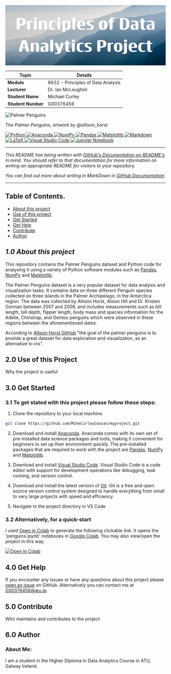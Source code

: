 
![Project Banner](Images/Principles_of_Data_Analytics_Project.png)

| **Topic**          | **Details**                        |
|--------------------|------------------------------------|
| **Module**         | 8632 - Principles of Data Analysis |
| **Lecturer**       | Dr. Ian McLoughinl                 |
| **Student Name**   | Michael Curley                     |
| **Student Number** | G00376456                          |

![Palmer Penguins](https://allisonhorst.github.io/palmerpenguins/reference/figures/lter_penguins.png)

_The Palmer Penguins, artwork by @allison_horst_

<div>
<a target="_blank" href="https://docs.python.org/3/tutorial/index.html">
  <img src="https://img.shields.io/badge/python-3670A0?style=for-the-badge&logo=python&logoColor=ffdd54" alt="Python"/> </a>
<a target="_blank" href="https://www.anaconda.com/">
  <img src="https://img.shields.io/badge/Anaconda-%2344A833.svg?style=for-the-badge&logo=anaconda&logoColor=white" alt="Anaconda"/>
</a>
<a target="_blank" href="https://numpy.org/devdocs/index.html">
  <img src="https://img.shields.io/badge/numpy-%23013243.svg?style=for-the-badge&logo=numpy&logoColor=white" alt="NumPy"/>
</a>
<a target="_blank" href="https://pypi.org/project/pandas/">
  <img src="https://img.shields.io/badge/pandas-%23150458.svg?style=for-the-badge&logo=pandas&logoColor=white" alt="Pandas"/>
</a>
<a target="_blank" href="https://matplotlib.org/">
  <img src="https://img.shields.io/badge/Matplotlib-%23ffffff.svg?style=for-the-badge&logo=Matplotlib&logoColor=black" alt="Matplotlib"/>
</a>
<a target="_blank" href="https://docs.github.com/en/get-started/writing-on-github/getting-started-with-writing-and-formatting-on-github/basic-writing-and-formatting-syntax">
  <img src="https://img.shields.io/badge/markdown-%23000000.svg?style=for-the-badge&logo=markdown&logoColor=white" alt="Markdown"/>
</a>
<a target="_blank" href="https://www.latex-project.org/">
  <img src="https://img.shields.io/badge/latex-%23008080.svg?style=for-the-badge&logo=latex&logoColor=white" alt="LaTeX"/>
</a>
<a target="_blank" href="https://code.visualstudio.com/">
  <img src="https://img.shields.io/badge/Visual%20Studio%20Code-0078d7.svg?style=for-the-badge&logo=visual-studio-code&logoColor=white" alt="Visual Studio Code"/>
</a>
<a target="_blank" href="https://jupyter.org/">
  <img src="https://img.shields.io/badge/jupyter-%23FA0F00.svg?style=for-the-badge&logo=jupyter&logoColor=white" alt="Jupyter Notebook"/>
</a>
</div>

-----

_This README has being written with [GitHub's Documentation on README's](https://docs.github.com/en/repositories/managing-your-repositorys-settings-and-features/customizing-your-repository/about-readmes) in mind. You should refer to that documentation for more information on writing an appropriate README for visitors to your 
repository._

_You can find out more about writing in MarkDown in [GitHub Documentation](https://docs.github.com/en/get-started/writing-on-github/getting-started-with-writing-and-formatting-on-github/basic-writing-and-formatting-syntax)_

---

## Table of Contents.

* [About this project](#10-about-this-project)
* [Use of this project](#20-use-of-this-project)
* [Get Started](#30-get-started)
* [Get Help](#40-get-help)
* [Contribute](#50-contribute)
* [Author](#60-author)

## ***1.0 About this project***

This repository contains the Palmer Penguins dataset and Python code for analysing it using a variety of Python software modules such as [Pandas](https://pandas.pydata.org/), [NumPy](https://numpy.org/) and [Matplotlib](https://matplotlib.org/).

The Palmer Penguins dataset is a very popular dataset for data analysis and visualization tasks. It contains data on three different Penguin species collected on three islands in the Palmer Archipelago, in the Antarctica region. The data was collected by Allison Horst, Alison Hill and Dr. Kristen Gorman between 2007 and 2009, and includes measurements such as bill length, bill depth, flipper length, body mass and species information for the Adelie, Chinstrap, and Gentoo penguins which were observed in these regions between the aforementioned dates. 

According to [Allison Horst GitHub](https://github.com/allisonhorst/palmerpenguins/blob/main/README.md) "the goal of the palmer penguins is to provide a great dataset for data exploration and visualization, as an alternative to iris".


## 2.0 Use of this Project

Why the project is useful

## 3.0 Get Started

### 3.1 To get stated with this project please follow these steps:

1. Clone the repository to your local machine. 

```sh
git clone https://github.com/MikeCurleyCoosan/myproject.git

```
2. Download and install [Anaconda](https://www.anaconda.com/). Anaconda comes with its own set of pre-installed data science packages and tools, making it convenient for beginners to set up their environment quickly. The pre-installed packages that are required to work with the project are [Pandas](https://pandas.pydata.org/), [NumPy](https://numpy.org/) and [Matplotlib](https://matplotlib.org/).

3. Download and install [Visual Studio Code](https://code.visualstudio.com/). Visual Studio Code is a code editor with support for development operations like debugging, task running, and version control.

4. Download and install the latest version of [Git](https://git-scm.com/). Git is a free and open source version control system designed to handle everything from small to very large projects with speed and efficiency.

5. Navigate to the project directory in VS Code

### 3.2 Alternatively, for a quick-start

I used [Open in Colab](https://openincolab.com/) to generate the following clickable link. It opens the 'penguins.ipynb' notebooks in [Google Colab](https://colab.research.google.com/). You may also view/open the project in this way.

<a target="_blank" href="https://colab.research.google.com/github/MikeCurleyCoosan/myproject/blob/main/penguins.ipynb">
  <img src="https://colab.research.google.com/assets/colab-badge.svg" alt="Open In Colab"/>
</a>



## 4.0 Get Help

If you encounter any issues or have any questions about this project please [open an issue](https://github.com/MikeCurleyCoosan/myproject/issues) on GitHub. Alternatively you can contact me at G00376456@atu.ie. 

## 5.0 Contribute 

Who maintains and contributes to the project

## 6.0 Author

### About Me: 

I am a student in the Higher Diploma in Data Analytics Course in ATU, Galway Ireland.





